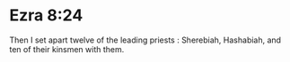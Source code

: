 # Ezra 8:24

Then I set apart twelve of the leading priests : Sherebiah, Hashabiah, and ten of their kinsmen with them.
